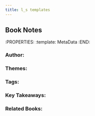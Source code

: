 ```yaml
---
title: l_s templates
---
```


## Book Notes
:PROPERTIES:
:template: MetaData
:END:
### Author:
### Themes:
### Tags:
### Key Takeaways:
### Related Books:
